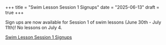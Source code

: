 +++
title = "Swim Lesson Session 1 Signups"
date = "2025-06-13"
draft = true
+++


Sign ups are now available for Session 1 of swim lessons (June 30th - July 11th)! No lessons on July 4.

[Swim Lesson Session 1 Signups](https://www.signupgenius.com/go/10C0E4FA5AD2CA1FF2-57287299-lesson)

